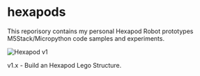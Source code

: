 # hexapods

This reporisory contains my personal Hexapod Robot prototypes M5Stack/Micropython code samples and experiments.

![Hexapod v1](/images/hexapod-v1.gif)

v1.x - Build an Hexapod Lego Structure.

